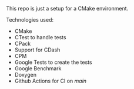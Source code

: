 This repo is just a setup for a CMake environment.

Technologies used: 
- CMake
- CTest to handle tests
- CPack
- Support for CDash
- CPM
- Google Tests to create the tests
- Google Benchmark
- Doxygen
- Github Actions for CI on *main*
